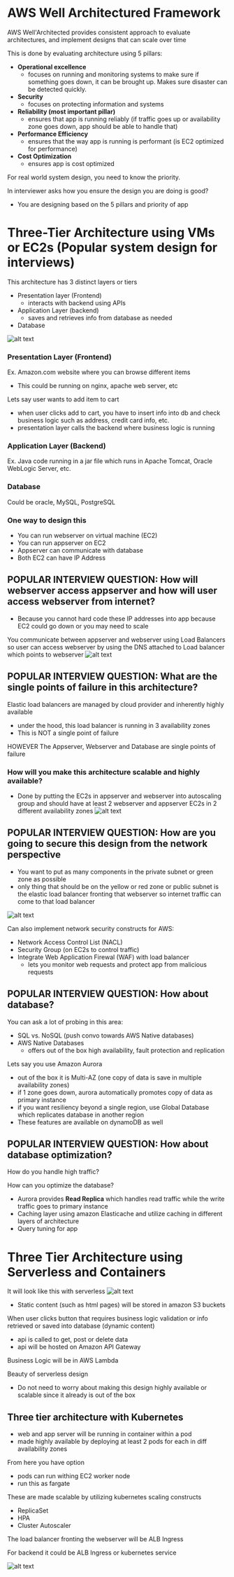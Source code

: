 # AWS Well Architectured Framework

AWS Well'Architected provides consistent approach to evaluate architectures, and implement designs that can scale over time

This is done by evaluating architecture using 5 pillars:
- **Operational excellence**
    - focuses on running and monitoring systems to make sure if something goes down, it can be brought up. Makes sure disaster can be detected quickly.
- **Security**
    - focuses on protecting information and systems
- **Reliability (most important pillar)**
    - ensures that app is running reliably (if traffic goes up or availability zone goes down, app should be able to handle that)
- **Performance Efficiency**
    - ensures that the way app is running is performant (is EC2 optimized for performance)
- **Cost Optimization**
    - ensures app is cost optimized

For real world system design, you need to know the priority.

In interviewer asks how you ensure the design you are doing is good?
- You are designing based on the 5 pillars and priority of app

# Three-Tier Architecture using VMs or EC2s (Popular system design for interviews)
This architecture has 3 distinct layers or tiers
- Presentation layer (Frontend)
    - interacts with backend using APIs
- Application Layer (backend)
    - saves and retrieves info from database as needed
- Database

![alt text](image.png)

### Presentation Layer (Frontend)
Ex. Amazon.com website where you can browse different items
- This could be running on nginx, apache web server, etc

Lets say user wants to add item to cart
- when user clicks add to cart, you have to insert info into db and check business logic such as address, credit card info, etc.
- presentation layer calls the backend where business logic is running

### Application Layer (Backend)
Ex. Java code running in a jar file which runs in Apache Tomcat, Oracle WebLogic Server, etc.

### Database
Could be oracle, MySQL, PostgreSQL

### One way to design this
- You can run webserver on virtual machine (EC2)
- You can run appserver on EC2
- Appserver can communicate with database
- Both EC2 can have IP Address

## POPULAR INTERVIEW QUESTION: How will webserver access appserver and how will user access webserver from internet?
- Because you cannot hard code these IP addresses into app because EC2 could go down or you may need to scale

You communicate between appserver and webserver using Load Balancers so user can access webserver by using the DNS attached to Load balancer which points to webserver
![alt text](image-2.png)

## POPULAR INTERVIEW QUESTION: What are the single points of failure in this architecture?
Elastic load balancers are managed by cloud provider and inherently highly available
- under the hood, this load balancer is running in 3 availability zones
- This is NOT a single point of failure

HOWEVER The Appserver, Webserver and Database are single points of failure

### How will you make this architecture scalable and highly available?
- Done by putting the EC2s in appserver and webserver into autoscaling group and should have at least 2 webserver and appserver EC2s in 2 different availability zones
![alt text](image-3.png)

## POPULAR INTERVIEW QUESTION: How are you going to secure this design from the network perspective
- You want to put as many components in the private subnet or green zone as possible
- only thing that should be on the yellow or red zone or public subnet is the elastic load balancer fronting that webserver so internet traffic can come to that load balancer

![alt text](image-4.png)

Can also implement network security constructs for AWS:
- Network Access Control List (NACL)
- Security Group (on EC2s to control traffic)
- Integrate Web Application Firewal (WAF) with load balancer
    - lets you monitor web requests and protect app from malicious requests

## POPULAR INTERVIEW QUESTION: How about database?
You can ask a lot of probing in this area:
- SQL vs. NoSQL (push convo towards AWS Native databases)
- AWS Native Databases
    - offers out of the box high availability, fault protection and replication

Lets say you use Amazon Aurora
- out of the box it is Multi-AZ (one copy of data is save in multiple availability zones)
- if 1 zone goes down, aurora automatically promotes copy of data as primary instance
- if you want resiliency beyond a single region, use Global Database which replicates database in another region
- These features are available on dynamoDB as well

## POPULAR INTERVIEW QUESTION: How about database optimization?
How do you handle high traffic?

How can you optimize the database?

- Aurora provides **Read Replica** which handles read traffic while the write traffic goes to primary instance
- Caching layer using amazon Elasticache and utilize caching in different layers of architecture
- Query tuning for app

# Three Tier Architecture using Serverless and Containers
It will look like this with serverless
![alt text](image-5.png)

- Static content (such as html pages) will be stored in amazon S3 buckets

When user clicks button that requires business logic validation or info retrieved or saved into database (dynamic content)
- api is called to get, post or delete data
- api will be hosted on Amazon API Gateway

Business Logic will be in AWS Lambda

Beauty of serverless design
- Do not need to worry about making this design highly available or scalable since it already is out of the box

## Three tier architecture with Kubernetes
- web and app server will be running in container within a pod
- made highly available by deploying at least 2 pods for each in diff availability zones

From here you have option
- pods can run withing EC2 worker node
- run this as fargate

These are made scalable by utilizing kubernetes scaling constructs
- ReplicaSet
- HPA
- Cluster Autoscaler

The load balancer fronting the webserver will be ALB Ingress

For backend it could be ALB Ingress or kubernetes service

![alt text](image-6.png)
